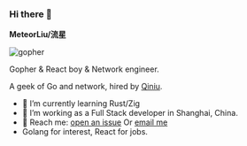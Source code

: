 ### Hi there 👋

**MeteorLiu/流星**

![gopher](https://github.com/MeteorsLiu/MeteorsLiu/assets/17515813/7f904837-ca36-45e3-b58d-7a242d7f94e4)

Gopher & React boy & Network engineer.

A geek of Go and network, hired by [Qiniu](https://www.qiniu.com/).

- 🌱 I’m currently learning Rust/Zig
- 🤔 I’m working as a Full Stack developer in Shanghai, China.
- 📧 Reach me: [open an issue](https://github.com/MeteorsLiu/MeteorsLiu/issues) Or [email me](mailto:guohaolan@qiniu.com)
- Golang for interest, React for jobs.


